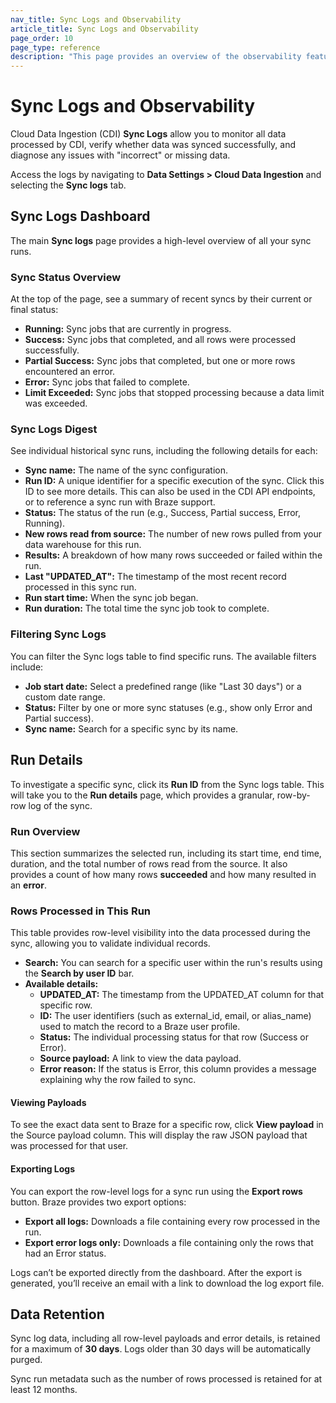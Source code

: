 ```yaml
---
nav_title: Sync Logs and Observability
article_title: Sync Logs and Observability
page_order: 10
page_type: reference
description: "This page provides an overview of the observability features available in CDI."
---
```


# Sync Logs and Observability

Cloud Data Ingestion (CDI) **Sync Logs** allow you to monitor all data processed by CDI, verify whether data was synced successfully, and diagnose any issues with "incorrect" or missing data.

Access the logs by navigating to **Data Settings \> Cloud Data Ingestion** and selecting the **Sync logs** tab.

## Sync Logs Dashboard

The main **Sync logs** page provides a high-level overview of all your sync runs.

### Sync Status Overview

At the top of the page, see a summary of recent syncs by their current or final status:

* **Running:** Sync jobs that are currently in progress.  
* **Success:** Sync jobs that completed, and all rows were processed successfully.  
* **Partial Success:** Sync jobs that completed, but one or more rows encountered an error.  
* **Error:** Sync jobs that failed to complete.  
* **Limit Exceeded:** Sync jobs that stopped processing because a data limit was exceeded.

### Sync Logs Digest

See individual historical sync runs, including the following details for each:

* **Sync name:** The name of the sync configuration.  
* **Run ID:** A unique identifier for a specific execution of the sync. Click this ID to see more details. This can also be used in the CDI API endpoints, or to reference a sync run with Braze support.   
* **Status:** The status of the run (e.g., Success, Partial success, Error, Running).  
* **New rows read from source:** The number of new rows pulled from your data warehouse for this run.  
* **Results:** A breakdown of how many rows succeeded or failed within the run.  
* **Last "UPDATED\_AT":** The timestamp of the most recent record processed in this sync run.  
* **Run start time:** When the sync job began.  
* **Run duration:** The total time the sync job took to complete.

### Filtering Sync Logs

You can filter the Sync logs table to find specific runs. The available filters include:

* **Job start date:** Select a predefined range (like "Last 30 days") or a custom date range.  
* **Status:** Filter by one or more sync statuses (e.g., show only Error and Partial success).  
* **Sync name:** Search for a specific sync by its name.

## Run Details

To investigate a specific sync, click its **Run ID** from the Sync logs table. This will take you to the **Run details** page, which provides a granular, row-by-row log of the sync.

### Run Overview

This section summarizes the selected run, including its start time, end time, duration, and the total number of rows read from the source. It also provides a count of how many rows **succeeded** and how many resulted in an **error**.

### Rows Processed in This Run

This table provides row-level visibility into the data processed during the sync, allowing you to validate individual records.

* **Search:** You can search for a specific user within the run's results using the **Search by user ID** bar.  
* **Available details:**   
  * **UPDATED\_AT:** The timestamp from the UPDATED\_AT column for that specific row.  
  * **ID:** The user identifiers (such as external\_id, email, or alias\_name) used to match the record to a Braze user profile.  
  * **Status:** The individual processing status for that row (Success or Error).  
  * **Source payload:** A link to view the data payload.  
  * **Error reason:** If the status is Error, this column provides a message explaining why the row failed to sync.

#### Viewing Payloads

To see the exact data sent to Braze for a specific row, click **View payload** in the Source payload column. This will display the raw JSON payload that was processed for that user.

#### Exporting Logs

You can export the row-level logs for a sync run using the **Export rows** button. Braze provides two export options:

* **Export all logs:** Downloads a file containing every row processed in the run.  
* **Export error logs only:** Downloads a file containing only the rows that had an Error status.

Logs can’t be exported directly from the dashboard. After the export is generated, you’ll receive an email with a link to download the log export file. 

## Data Retention

Sync log data, including all row-level payloads and error details, is retained for a maximum of **30 days**. Logs older than 30 days will be automatically purged.

Sync run metadata such as the number of rows processed is retained for at least 12 months. 

